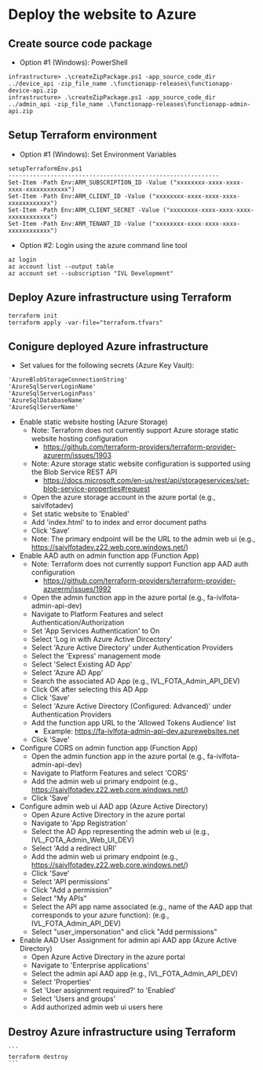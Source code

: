 # Deploy the website to Azure

## Create source code package
- Option #1 (Windows): PowerShell
```
infrastructure> .\createZipPackage.ps1 -app_source_code_dir ../device_api -zip_file_name .\functionapp-releases\functionapp-device-api.zip
infrastructure> .\createZipPackage.ps1 -app_source_code_dir ../admin_api -zip_file_name .\functionapp-releases\functionapp-admin-api.zip
```

## Setup Terraform environment
- Option #1 (Windows): Set Environment Variables
```
setupTerraformEnv.ps1
------------------------------------------------------------
Set-Item -Path Env:ARM_SUBSCRIPTION_ID -Value ("xxxxxxxx-xxxx-xxxx-xxxx-xxxxxxxxxxxx")
Set-Item -Path Env:ARM_CLIENT_ID -Value ("xxxxxxxx-xxxx-xxxx-xxxx-xxxxxxxxxxxx")
Set-Item -Path Env:ARM_CLIENT_SECRET -Value ("xxxxxxxx-xxxx-xxxx-xxxx-xxxxxxxxxxxx")
Set-Item -Path Env:ARM_TENANT_ID -Value ("xxxxxxxx-xxxx-xxxx-xxxx-xxxxxxxxxxxx")
```

- Option #2: Login using  the azure command line tool
```
az login
az account list --output table
az account set --subscription "IVL Development"
```
## Deploy Azure infrastructure using Terraform
```
terraform init
terraform apply -var-file="terraform.tfvars"
```

## Conigure deployed Azure infrastructure
- Set values for the following secrets (Azure Key Vault):
```
'AzureBlobStorageConnectionString'
'AzureSqlServerLoginName'
'AzureSqlServerLoginPass'
'AzureSqlDatabaseName'
'AzureSqlServerName'
```
- Enable static website hosting (Azure Storage)
	- Note: Terraform does not currently support Azure storage static website hosting configuration
		- https://github.com/terraform-providers/terraform-provider-azurerm/issues/1903
	- Note: Azure storage static website configuration is supported using the Blob Service REST API
		- https://docs.microsoft.com/en-us/rest/api/storageservices/set-blob-service-properties#request
	- Open the azure storage account in the azure portal (e.g., saivlfotadev)
	- Set static website to 'Enabled'
	- Add 'index.html' to to index and error document paths
	- Click 'Save'
	- Note: The primary endpoint will be the URL to the admin web ui (e.g., https://saivlfotadev.z22.web.core.windows.net/)
- Enable AAD auth on admin function app (Function App)
	- Note: Terraform does not currently support Function app AAD auth configuration 
		- https://github.com/terraform-providers/terraform-provider-azurerm/issues/1992
	- Open the admin function app in the azure portal (e.g., fa-ivlfota-admin-api-dev)
	- Navigate to Platform Features and select Authentication/Authorization
	- Set 'App Services Authentication' to On
	- Select 'Log in with Azure Active Dircectory'
	- Select 'Azure Active Directory' under Authentication Providers
	- Select the 'Express' management mode
	- Select 'Select Existing AD App' 
	- Select 'Azure AD App' 
	- Search the associated AD App (e.g., IVL_FOTA_Admin_API_DEV)
	- Click OK after selecting this AD App
	- Click 'Save'
	- Select 'Azure Active Directory (Configured: Advanced)' under Authentication Providers
	- Add the function app URL to the 'Allowed Tokens Audience' list
		- Example: https://fa-ivlfota-admin-api-dev.azurewebsites.net
	- Click 'Save'
- Configure CORS on admin function app (Function App)
	- Open the admin function app in the azure portal (e.g., fa-ivlfota-admin-api-dev)
	- Navigate to Platform Features and select 'CORS'
	- Add the admin web ui primary endpoint (e.g., https://saivlfotadev.z22.web.core.windows.net/)
	- Click 'Save'
- Configure admin web ui AAD app (Azure Active Directory)
	- Open Azure Active Directory in the azure portal
	- Navigate to 'App Registration'
	- Select the AD App representing the admin web ui (e.g., IVL_FOTA_Admin_Web_UI_DEV)
	- Select 'Add a redirect URI'
	- Add the admin web ui primary endpoint (e.g., https://saivlfotadev.z22.web.core.windows.net/)
	- Click 'Save'
	- Select 'API permissions'
	- Click "Add a permission"
	- Select "My APIs"
	- Select the API app name associated (e.g., name of the AAD app that corresponds to your azure function): (e.g., IVL_FOTA_Admin_API_DEV)
	- Select "user_impersonation" and click "Add permissions"
- Enable AAD User Assignment for admin api AAD app (Azure Active Directory)
	- Open Azure Active Directory in the azure portal
	- Navigate to 'Enterprise applications'
	- Select the admin api AAD app (e.g., IVL_FOTA_Admin_API_DEV)
	- Select 'Properties'
	- Set 'User assignment required?' to 'Enabled'
	- Select 'Users and groups'
	- Add authorized admin web ui users here
		
## Destroy Azure infrastructure using Terraform
    ```
    terraform destroy
    ```
